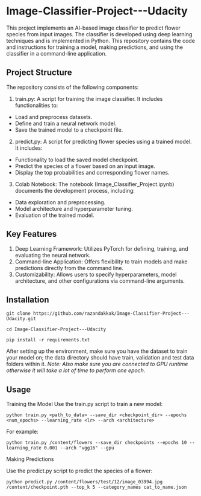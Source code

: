 # Image-Classifier-Project---Udacity
This project implements an AI-based image classifier to predict flower species from input images. The classifier is developed using deep learning techniques and is implemented in Python. This repository contains the code and instructions for training a model, making predictions, and using the classifier in a command-line application.

## Project Structure
The repository consists of the following components:

1. train.py: A script for training the image classifier. It includes functionalities to:
- Load and preprocess datasets.
- Define and train a neural network model.
- Save the trained model to a checkpoint file.

2. predict.py: A script for predicting flower species using a trained model. It includes:
- Functionality to load the saved model checkpoint.
- Predict the species of a flower based on an input image.
- Display the top probabilities and corresponding flower names.

3. Colab Notebook: The notebook (Image_Classifier_Project.ipynb) documents the development process, including:
- Data exploration and preprocessing.
- Model architecture and hyperparameter tuning.
- Evaluation of the trained model.

## Key Features
1. Deep Learning Framework: Utilizes PyTorch for defining, training, and evaluating the neural network.
2. Command-line Application: Offers flexibility to train models and make predictions directly from the command line.
3. Customizability: Allows users to specify hyperparameters, model architecture, and other configurations via command-line arguments.

## Installation
```
git clone https://github.com/razandakkak/Image-Classifier-Project---Udacity.git
```
```
cd Image-Classifier-Project---Udacity
```
```
pip install -r requirements.txt
```
After setting up the environment, make sure you have the dataset to train your model on; the data directory should have train, validation and test data folders within it.
*Note: Also make sure you are connected to GPU runtime otherwise it will take a lot of time to perform one epoch.*

## Usage
Training the Model
Use the train.py script to train a new model: 
```
python train.py <path_to_data> --save_dir <checkpoint_dir> --epochs <num_epochs> --learning_rate <lr> --arch <architecture>
```
For example:
```
python train.py /content/flowers --save_dir checkpoints --epochs 10 --learning_rate 0.001 --arch "vgg16" --gpu
```

Making Predictions

Use the predict.py script to predict the species of a flower:
```
python predict.py /content/flowers/test/12/image_03994.jpg /content/checkpoint.pth --top_k 5 --category_names cat_to_name.json
```
